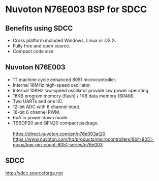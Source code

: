# Nuvoton N76E003 BSP for SDCC
## Benefits using SDCC
 - Cross platform included Windows, Linux or OS X.
 - Fully free and open source.
 - Compact code size
## Nuvoton N76E003
 - 1T machine cycle enhanced 8051 microcontroller.
 - Internal 16MHz high-speed oscillator.
 - Internal 10KHz low-speed oscillator provide low power operating.
 - 18KB program memory (flash) / 1KB data memory (SRAM).
 - Two UARTs and one IIC.
 - 12-bit ADC with 8 channel input.
 - 16-bit 6 channel PWM.
 - 6uA in power-down mode.
 - TSSOP20 and QFN20 compact package.
<br><br>
https://direct.nuvoton.com/en/n76e003at20<br>
https://www.nuvoton.com/hq/products/microcontrollers/8bit-8051-mcus/low-pin-count-8051-series/n76e003
## SDCC
http://sdcc.sourceforge.net

